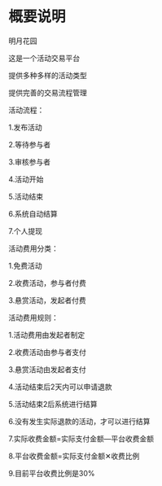 # 概要说明
明月花园



这是一个活动交易平台

提供多种多样的活动类型

提供完善的交易流程管理



活动流程：

1.发布活动

2.等待参与者

3.审核参与者

4.活动开始

5.活动结束

6.系统自动结算

7.个人提现



活动费用分类：

1.免费活动

2.收费活动，参与者付费

3.悬赏活动，发起者付费



活动费用规则：

1.活动费用由发起者制定

2.收费活动由参与者支付

3.悬赏活动由发起者支付

4.活动结束后2天内可以申请退款

5.活动结束2后系统进行结算

6.没有发生实际退款的活动，才可以进行结算

7.实际收费金额=实际支付金额—平台收费金额

8.平台收费金额=实际支付金额✕收费比例

9.目前平台收费比例是30%
